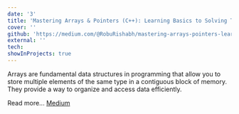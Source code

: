 ```yaml
---
date: '3'
title: 'Mastering Arrays & Pointers (C++): Learning Basics to Solving Top Interview Questions (Part-1)'
cover: ''
github: 'https://medium.com/@RobuRishabh/mastering-arrays-pointers-learning-basics-to-solving-top-interview-questions-part-1-c241adc12c26'
external: ''
tech:
showInProjects: true
---
```


Arrays are fundamental data structures in programming that allow you to store multiple elements of the same type in a contiguous block of memory. They provide a way to organize and access data efficiently.

Read more... [Medium](https://medium.com/@RobuRishabh/mastering-arrays-pointers-learning-basics-to-solving-top-interview-questions-part-1-c241adc12c26)

